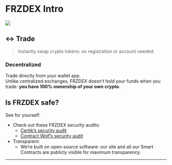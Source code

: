 # FRZDEX Intro

![](.gitbook/assets/frzdex-intro.png)

## ↔️ Trade

> Instantly swap crypto tokens: no registration or account needed.

### Decentralized

Trade directly from your wallet app.\
Unlike centralized exchanges, FRZDEX doesn’t hold your funds when you trade: **you have 100% ownership of your own crypto**.

## Is FRZDEX safe?

See for yourself:

* Check out these FRZDEX security audits:
  * [Certik’s security audit](https://www.certik.com/projects/frz-solar-system)
  * [Contract Wolf’s security audit](https://frzss.com/images/exchanges/contractwolf.png)
* Transparent:
  * We’re built on open-source software: our site and all our Smart Contracts are publicly visible for maximum transparency.

***
